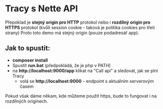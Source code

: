 # Tracy s Nette API # 


Přepoklad je **stejný origin pro HTTP** protokol nebo i **rozdílný origin pro HTTPS** protokol (kvůli session cookie - taková je politika cookies pro třetí strany)
Proto toto demo má stejný origin (pouze podadresář app).

## Jak to spustit: ##

- **composer install**
- Spustit **run.bat** (předpokládá, že je php v PATH) 
- na **http://localhost:9000/app** klikat na "Call api" a sledovat, jak se plní Tracy
	- volá se **http://localhost:9000** - endpoint s aktuálním serverovým časem

Pokud však dáme někam, kde můžeme použít https, bude to fungovat i na rozdílných originech.
